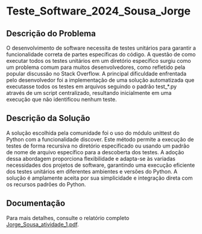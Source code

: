 # Teste_Software_2024_Sousa_Jorge

## Descrição do Problema
O desenvolvimento de software necessita de testes unitários para garantir a funcionalidade correta de partes específicas do código. A questão de como executar todos os testes unitários em um diretório específico surgiu como um problema comum para muitos desenvolvedores, como refletido pela popular discussão no Stack Overflow. A principal dificuldade enfrentada pelo desenvolvedor foi a implementação de uma solução automatizada que executasse todos os testes em arquivos seguindo o padrão test_*.py através de um script centralizado, resultando inicialmente em uma execução que não identificou nenhum teste.

## Descrição da Solução
A solução escolhida pela comunidade foi o uso do módulo unittest do Python com a funcionalidade discover. Este método permite a execução de testes de forma recursiva no diretório especificado ou usando um padrão de nome de arquivo específico para a descoberta dos testes. A adoção dessa abordagem proporciona flexibilidade e adapta-se às variadas necessidades dos projetos de software, garantindo uma execução eficiente dos testes unitários em diferentes ambientes e versões do Python. A solução é amplamente aceita por sua simplicidade e integração direta com os recursos padrões do Python.

## Documentação

Para mais detalhes, consulte o relatório completo [Jorge_Sousa_atividade_1.pdf](https://github.com/Jorgelucasmota/Teste_Software_2024_Sousa_Jorge/blob/main/Jorge_Sousa_atividade_1.pdf).
